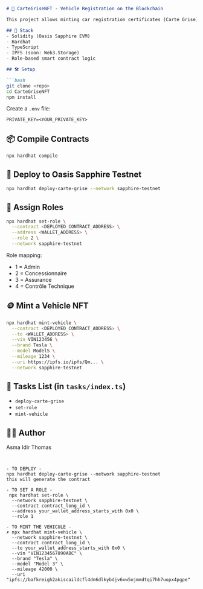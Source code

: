````md
# 🚗 CarteGriseNFT - Vehicle Registration on the Blockchain

This project allows minting car registration certificates (Carte Grise) as NFTs on the Oasis Sapphire testnet. It includes role-based permissions for concessionnaires, assurance companies, and contrôle technique centers.

## 🧰 Stack
- Solidity (Oasis Sapphire EVM)
- Hardhat
- TypeScript
- IPFS (soon: Web3.Storage)
- Role-based smart contract logic

## 🛠️ Setup

```bash
git clone <repo>
cd CarteGriseNFT
npm install
````

Create a `.env` file:

```env
PRIVATE_KEY=<YOUR_PRIVATE_KEY>
```

## 📦 Compile Contracts

```bash
npx hardhat compile
```

## 🚀 Deploy to Oasis Sapphire Testnet

```bash
npx hardhat deploy-carte-grise --network sapphire-testnet
```

## 🔐 Assign Roles

```bash
npx hardhat set-role \
  --contract <DEPLOYED_CONTRACT_ADDRESS> \
  --address <WALLET_ADDRESS> \
  --role 2 \
  --network sapphire-testnet
```

Role mapping:

* 1 = Admin
* 2 = Concessionnaire
* 3 = Assurance
* 4 = Contrôle Technique

## 🪙 Mint a Vehicle NFT

```bash
npx hardhat mint-vehicle \
  --contract <DEPLOYED_CONTRACT_ADDRESS> \
  --to <WALLET_ADDRESS> \
  --vin VIN123456 \
  --brand Tesla \
  --model ModelS \
  --mileage 1234 \
  --uri https://ipfs.io/ipfs/Qm... \
  --network sapphire-testnet
```

## 🧪 Tasks List (in `tasks/index.ts`)

* `deploy-carte-grise`
* `set-role`
* `mint-vehicle`

## 🧙‍♂️ Author

Asma
Idir
Thomas

````


- TO DEPLOY - 
npx hardhat deploy-carte-grise --network sapphire-testnet
this will generate the contract 

- TO SET A ROLE - 
 npx hardhat set-role \                                   
  --network sapphire-testnet \
  --contract contract_long_id \
  --address your_wallet_address_starts_with 0x0 \
  --role 1

- TO MINT THE VEHICULE - 
✗ npx hardhat mint-vehicle \
  --network sapphire-testnet \
  --contract contract_long_id \
  --to your_wallet_address_starts_with 0x0 \
  --vin "VIN1234567890ABC" \
  --brand "Tesla" \
  --model "Model 3" \
  --mileage 42000 \
  --uri "ipfs://bafkreigh2akiscaildcfl4dn6dlkybdjv6xw5ojmmdtqi7hh7uopx4pgpe"
